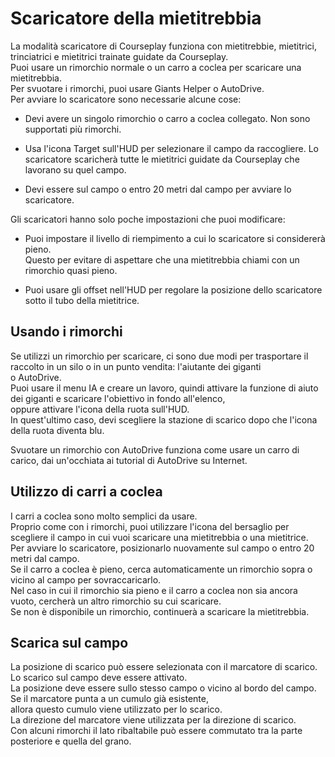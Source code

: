 # Scaricatore della mietitrebbia

  
La modalità scaricatore di Courseplay funziona con mietitrebbie, mietitrici, trinciatrici e mietitrici trainate guidate da Courseplay.  
Puoi usare un rimorchio normale o un carro a coclea per scaricare una mietitrebbia.  
Per svuotare i rimorchi, puoi usare Giants Helper o AutoDrive.  
Per avviare lo scaricatore sono necessarie alcune cose:  

- Devi avere un singolo rimorchio o carro a coclea collegato. Non sono supportati più rimorchi.  

- Usa l'icona Target sull'HUD per selezionare il campo da raccogliere. Lo scaricatore scaricherà tutte le mietitrici guidate da Courseplay che lavorano su quel campo.  

- Devi essere sul campo o entro 20 metri dal campo per avviare lo scaricatore.  
  
Gli scaricatori hanno solo poche impostazioni che puoi modificare:  

- Puoi impostare il livello di riempimento a cui lo scaricatore si considererà pieno.   
Questo per evitare di aspettare che una mietitrebbia chiami con un rimorchio quasi pieno.  

- Puoi usare gli offset nell'HUD per regolare la posizione dello scaricatore sotto il tubo della mietitrice.  
  


## Usando i rimorchi
  
Se utilizzi un rimorchio per scaricare, ci sono due modi per trasportare il raccolto in un silo o in un punto vendita: l'aiutante dei giganti  
o AutoDrive.  
Puoi usare il menu IA e creare un lavoro, quindi attivare la funzione di aiuto dei giganti e scaricare l'obiettivo in fondo all'elenco,   
oppure attivare l'icona della ruota sull'HUD.  
In quest'ultimo caso, devi scegliere la stazione di scarico dopo che l'icona della ruota diventa blu.  
  
Svuotare un rimorchio con AutoDrive funziona come usare un carro di carico, dai un'occhiata ai tutorial di AutoDrive su Internet.  


## Utilizzo di carri a coclea
  
I carri a coclea sono molto semplici da usare.  
Proprio come con i rimorchi, puoi utilizzare l'icona del bersaglio per scegliere il campo in cui vuoi scaricare una mietitrebbia o una mietitrice.  
Per avviare lo scaricatore, posizionarlo nuovamente sul campo o entro 20 metri dal campo.  
Se il carro a coclea è pieno, cerca automaticamente un rimorchio sopra o vicino al campo per sovraccaricarlo.  
Nel caso in cui il rimorchio sia pieno e il carro a coclea non sia ancora vuoto, cercherà un altro rimorchio su cui scaricare.  
Se non è disponibile un rimorchio, continuerà a scaricare la mietitrebbia.  


## Scarica sul campo
  
La posizione di scarico può essere selezionata con il marcatore di scarico.  
Lo scarico sul campo deve essere attivato.  
La posizione deve essere sullo stesso campo o vicino al bordo del campo.  
Se il marcatore punta a un cumulo già esistente,  
allora questo cumulo viene utilizzato per lo scarico.  
La direzione del marcatore viene utilizzata per la direzione di scarico.  
Con alcuni rimorchi il lato ribaltabile può essere commutato tra la parte posteriore e quella del grano.  


